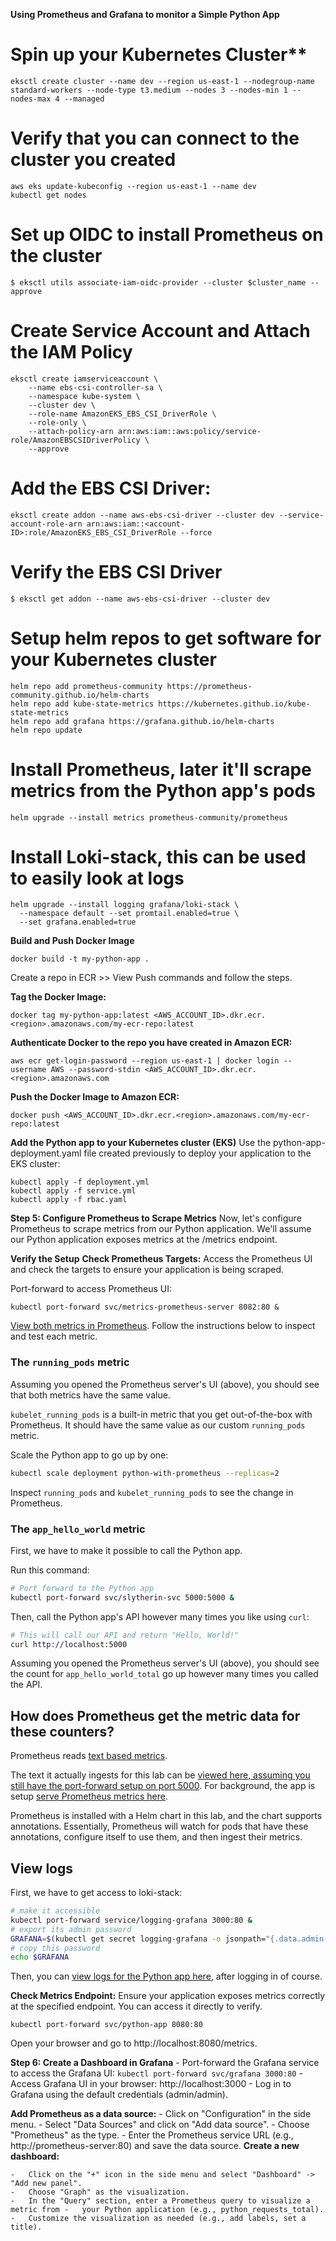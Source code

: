 **Using Prometheus and Grafana to monitor a Simple Python App**

# Spin up your Kubernetes Cluster**
```
eksctl create cluster --name dev --region us-east-1 --nodegroup-name standard-workers --node-type t3.medium --nodes 3 --nodes-min 1 --nodes-max 4 --managed
```
# Verify that you can connect to the cluster you created
```
aws eks update-kubeconfig --region us-east-1 --name dev
kubectl get nodes
```
# Set up OIDC to install Prometheus on the cluster
```
$ eksctl utils associate-iam-oidc-provider --cluster $cluster_name --approve
```

# Create Service Account and Attach the IAM Policy
```
eksctl create iamserviceaccount \
    --name ebs-csi-controller-sa \
    --namespace kube-system \
    --cluster dev \
    --role-name AmazonEKS_EBS_CSI_DriverRole \
    --role-only \
    --attach-policy-arn arn:aws:iam::aws:policy/service-role/AmazonEBSCSIDriverPolicy \
    --approve
```

# Add the EBS CSI Driver:
```
eksctl create addon --name aws-ebs-csi-driver --cluster dev --service-account-role-arn arn:aws:iam::<account-ID>:role/AmazonEKS_EBS_CSI_DriverRole --force
```
# Verify the EBS CSI Driver 
```
$ eksctl get addon --name aws-ebs-csi-driver --cluster dev
```

# Setup helm repos to get software for your Kubernetes cluster
```
helm repo add prometheus-community https://prometheus-community.github.io/helm-charts
helm repo add kube-state-metrics https://kubernetes.github.io/kube-state-metrics
helm repo add grafana https://grafana.github.io/helm-charts
helm repo update
```

# Install Prometheus, later it'll scrape metrics from the Python app's pods
```
helm upgrade --install metrics prometheus-community/prometheus
```

# Install Loki-stack, this can be used to easily look at logs
```
helm upgrade --install logging grafana/loki-stack \
  --namespace default --set promtail.enabled=true \
  --set grafana.enabled=true
```

**Build and Push Docker Image**
```
docker build -t my-python-app .
```
Create a repo in ECR >> View Push commands and follow the steps.

**Tag the Docker Image:**
```
docker tag my-python-app:latest <AWS_ACCOUNT_ID>.dkr.ecr.<region>.amazonaws.com/my-ecr-repo:latest
```
**Authenticate Docker to the repo you have created in Amazon ECR:**
```
aws ecr get-login-password --region us-east-1 | docker login --username AWS --password-stdin <AWS_ACCOUNT_ID>.dkr.ecr.<region>.amazonaws.com
```
**Push the Docker Image to Amazon ECR:**
```
docker push <AWS_ACCOUNT_ID>.dkr.ecr.<region>.amazonaws.com/my-ecr-repo:latest
```
**Add the Python app to your Kubernetes cluster (EKS)**
Use the python-app-deployment.yaml file created previously to deploy your application to the EKS cluster:
```
kubectl apply -f deployment.yml
kubectl apply -f service.yml
kubectl apply -f rbac.yaml
```

**Step 5: Configure Prometheus to Scrape Metrics**
Now, let's configure Prometheus to scrape metrics from our Python application. We'll assume our Python application exposes metrics at the /metrics endpoint.

**Verify the Setup**
**Check Prometheus Targets:** Access the Prometheus UI and check the targets to ensure your application is being scraped.

Port-forward to access Prometheus UI:
```
kubectl port-forward svc/metrics-prometheus-server 8082:80 &
```
[View both metrics in Prometheus](http://localhost:8082/graph?g0.expr=kubelet_running_pods&g0.tab=1&g0.stacked=0&g0.range_input=1h&g1.expr=running_pods&g1.tab=1&g1.stacked=0&g1.range_input=1h&g2.expr=app_hello_world_total&g2.tab=0&g2.stacked=0&g2.range_input=1h). Follow the instructions below to inspect and test each metric.

### The `running_pods` metric

Assuming you opened the Prometheus server's UI (above), you should see that both metrics have the same value.

`kubelet_running_pods` is a built-in metric that you get out-of-the-box with Prometheus. It should have the same value as our custom `running_pods` metric.

Scale the Python app to go up by one:

```bash
kubectl scale deployment python-with-prometheus --replicas=2
```

Inspect `running_pods` and `kubelet_running_pods` to see the change in Prometheus.

### The `app_hello_world` metric

First, we have to make it possible to call the Python app.

Run this command:

```bash
# Port forward to the Python app
kubectl port-forward svc/slytherin-svc 5000:5000 &
```

Then, call the Python app's API however many times you like using `curl`:

```bash
# This will call our API and return "Hello, World!"
curl http://localhost:5000
```

Assuming you opened the Prometheus server's UI (above), you should see the count for `app_hello_world_total` go up however many times you called the API.

## How does Prometheus get the metric data for these counters?

Prometheus reads [text based metrics](https://prometheus.io/docs/instrumenting/exposition_formats/).

The text it actually ingests for this lab can be [viewed here, assuming you still have the port-forward setup on port 5000](http://localhost:5000/metrics). For background, the app is setup [serve Prometheus metrics here](https://github.com/kylos101/python-with-prometheus/blob/877e9cdf5d977cd6f5f955df1a6f62dd8d286f7b/app/app.py#L51).

Prometheus is installed with a Helm chart in this lab, and the chart supports annotations. Essentially, Prometheus will watch for pods that have these annotations, configure itself to use them, and then ingest their metrics.

## View logs

First, we have to get access to loki-stack:

```bash
# make it accessible
kubectl port-forward service/logging-grafana 3000:80 &
# export its admin password
GRAFANA=$(kubectl get secret logging-grafana -o jsonpath="{.data.admin-password}" | base64 --decode ; echo)
# copy this password
echo $GRAFANA
```

Then, you can [view logs for the Python app here](http://localhost:3000/explore?orgId=1&left=%5B%22now-5m%22,%22now%22,%22Loki%22,%7B%22expr%22:%22%7Bapp%3D%5C%22python-with-prometheus%5C%22%7D%22%7D%5D), after logging in of course.


**Check Metrics Endpoint:** Ensure your application exposes metrics correctly at the specified endpoint. You can access it directly to verify. 
```
kubectl port-forward svc/python-app 8080:80
```
Open your browser and go to http://localhost:8080/metrics.

**Step 6: Create a Dashboard in Grafana**
    -   Port-forward the Grafana service to access the Grafana UI:
    ```
    kubectl port-forward svc/grafana 3000:80
    ```
    -   Access Grafana UI in your browser: http://localhost:3000
    -   Log in to Grafana using the default credentials (admin/admin).

**Add Prometheus as a data source:**
    -   Click on "Configuration" in the side menu.
    -   Select "Data Sources" and click on "Add data source".
    -   Choose "Prometheus" as the type.
    -   Enter the Prometheus service URL (e.g., http://prometheus-server:80) and save the data source.
**Create a new dashboard:**

    -   Click on the "+" icon in the side menu and select "Dashboard" -> "Add new panel".
    -   Choose "Graph" as the visualization.
    -   In the "Query" section, enter a Prometheus query to visualize a metric from -   your Python application (e.g., python_requests_total).
    -   Customize the visualization as needed (e.g., add labels, set a title).

